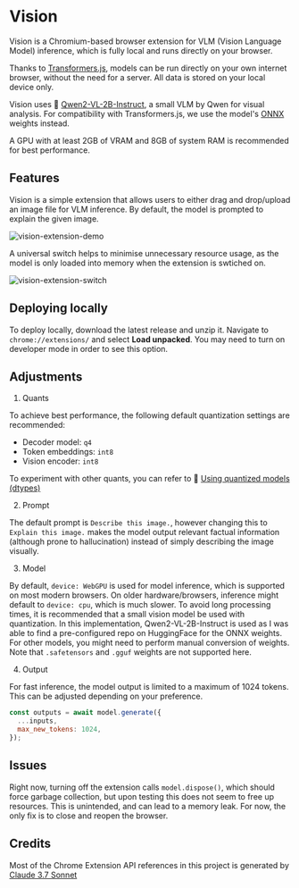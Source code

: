 # Vision

Vision is a Chromium-based browser extension for VLM (Vision Language Model) inference, which is fully local and runs directly on your browser.

Thanks to <a href="https://github.com/huggingface/transformers.js/">Transformers.js</a>, models can be run directly on your own internet browser, without the need for a server. All data is stored on your local device only.

Vision uses 🤗 <a href="https://huggingface.co/Qwen/Qwen2-VL-2B-Instruct">Qwen2-VL-2B-Instruct</a>, a small VLM by Qwen for visual analysis. For compatibility with Transformers.js, we use the model's <a href="https://huggingface.co/onnx-community/Qwen2-VL-2B-Instruct/">ONNX</a> weights instead.

A GPU with at least 2GB of VRAM and 8GB of system RAM is recommended for best performance.

## Features

Vision is a simple extension that allows users to either drag and drop/upload an image file for VLM inference. By default, the model is prompted to explain the given image.

![vision-extension-demo](https://github.com/user-attachments/assets/d76e42fc-dca8-4c84-a4c3-e17ce4106b61)

A universal switch helps to minimise unnecessary resource usage, as the model is only loaded into memory when the extension is swtiched on.

![vision-extension-switch](https://github.com/user-attachments/assets/95e1c6cf-5d08-44f8-9372-64c87468c35a)


## Deploying locally

To deploy locally, download the latest release and unzip it. Navigate to `chrome://extensions/` and select **Load unpacked**. You may need to turn on developer mode in order to see this option.

## Adjustments

1. Quants
 
To achieve best performance, the following default quantization settings are recommended:

- Decoder model: `q4`
- Token embeddings: `int8`
- Vision encoder: `int8`

To experiment with other quants, you can refer to 🤗 <a href="https://huggingface.co/docs/transformers.js/en/guides/dtypes">Using quantized models (dtypes)</a>

2. Prompt
   
The default prompt is `Describe this image.`, however changing this to `Explain this image.` makes the model output relevant factual information (although prone to hallucination) instead of simply describing the image visually.

3. Model
   
By default, `device: WebGPU` is used for model inference, which is supported on most modern browsers. On older hardware/browsers, inference might default to `device: cpu`, which is much slower. To avoid long processing times, it is recommended that a small vision model be used with quantization. In this implementation, Qwen2-VL-2B-Instruct is used as I was able to find a pre-configured repo on HuggingFace for the ONNX weights. For other models, you might need to perform manual conversion of weights. Note that `.safetensors` and `.gguf` weights are not supported here.

4. Output
   
For fast inference, the model output is limited to a maximum of 1024 tokens. This can be adjusted depending on your preference.

```js
const outputs = await model.generate({
  ...inputs,
  max_new_tokens: 1024,
});
```

## Issues

Right now, turning off the extension calls `model.dispose()`, which should force garbage collection, but upon testing this does not seem to free up resources. This is unintended, and can lead to a memory leak. For now, the only fix is to close and reopen the browser.

## Credits

Most of the Chrome Extension API references in this project is generated by <a href="https://www.anthropic.com/news/claude-3-7-sonnet">Claude 3.7 Sonnet</a>
